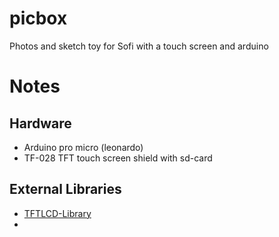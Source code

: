 # picbox
Photos and sketch toy for Sofi with a touch screen and arduino

# Notes

## Hardware
- Arduino pro micro (leonardo)
- TF-028 TFT touch screen shield with sd-card

## External Libraries

- [TFTLCD-Library](https://github.com/adafruit/TFTLCD-Library)
-
